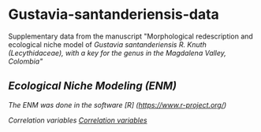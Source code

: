 # Gustavia-santanderiensis-data
Supplementary data from the manuscript "Morphological redescription and ecological niche model of <i>Gustavia santanderiensis<i> R. Knuth (Lecythidaceae), with a key for the genus in the Magdalena Valley, Colombia"

## Ecological Niche Modeling (ENM)
The ENM was done in the software [R] (https://www.r-project.org/)

Correlation variables
[Correlation variables](Figures/correlation_plot.png)


